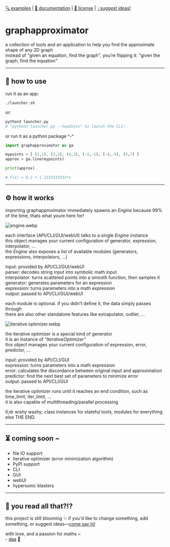 [🔍 examples][examples] | [📖 documentation][documentation] | [📜 license][license] | [💡suggest ideas!][contact]

# graphapproximator
a collection of tools and an application to help you find the approximate shape of any 2D graph  
instead of "given an equation, find the graph", you’re flipping it: "given the graph, find the equation"

---
## 🔧 how to use
run it as an app:
```shell
./launcher.sh
```
or:
```python
python3 launcher.py
# "python3 launcher.py --headless" to launch the CLI!
```
or run it as a python package ^-^
```python
import graphapproximator as ga

mypoints = [ (1,1), (2,3), (4,3), (-2,-1), (-4,-5), (5,7) ]
approx = ga.line(mypoints)

print(approx)

# f(x) = 0.2 + 1.1333333333*x
```
---
## ⚙️ how it works

importing graphapproximator immediately spawns an *Engine* because 99% of the time, thats what youre here for!

![engine.webp](<https://github.com/deftasparagusanaconda/graphapproximator/blob/main/documentation/diagrams/engine.webp> "engine.webp")

each interface (API/CLI/GUI/webUI) talks to a single *Engine* instance  
this object manages your current configuration of generator, expression, interpolator, ...  
the *Engine* also exposes a list of available modules (generators, expressions, interpolators, ...)  

input: provided by API/CLI/GUI/webUI  
parser: decodes string input into symbolic math input  
interpolator: turns scattered points into a smooth function, then samples it  
generator: generates parameters for an expression  
expression: turns parameters into a math expression  
output: passed to API/CLI/GUI/webUI  

each module is optional. if you didn't define it, the data simply passes through  
there are also other standalone features like extrapolator, outlier, ...  

![iterative optimizer.webp](<https://github.com/deftasparagusanaconda/graphapproximator/blob/main/documentation/diagrams/iterative optimizer.webp> "iterative optimizer.webp")

the iterative optimizer is a special kind of generator  
it is an instance of *"IterativeOptimizer"*  
this object manages your current configuration of expression, error, predictor, ...  

input: provided by API/CLI/GUI  
expression: turns parameters into a math expression  
error: calculates the discordance between original input and approximation  
predictor: find the next best set of parameters to minimize error  
output: passed to API/CLI/GUI  

the iterative optimizer runs until it reaches an end condition, such as time_limit, iter_limit, ...  
it is also capable of multithreading/parallel processing  

tl;dr wishy washy; class instances for stateful tools, modules for everything else THE END.

---
## ⏳ coming soon ~
- file IO support
- iterative optimizer (error minimization algorithm)
- PyPI support
- CLI
- GUI
- webUI
- hypersonic blasters

---
## 📔 you read all that?!?

this project is still blooming ✨ if you'd like to change something, add something, or suggest ideas—[come say hi!][contact]

with love, and a passion for maths ~  
\- [daa][contact] 🌸

[examples]: https://github.com/deftasparagusanaconda/graphapproximator/tree/main/examples/
[documentation]: https://github.com/deftasparagusanaconda/graphapproximator/tree/main/documentation/
[license]: https://github.com/deftasparagusanaconda/graphapproximator/tree/main/LICENSE
[contact]: https://discord.com/users/608255432859058177
